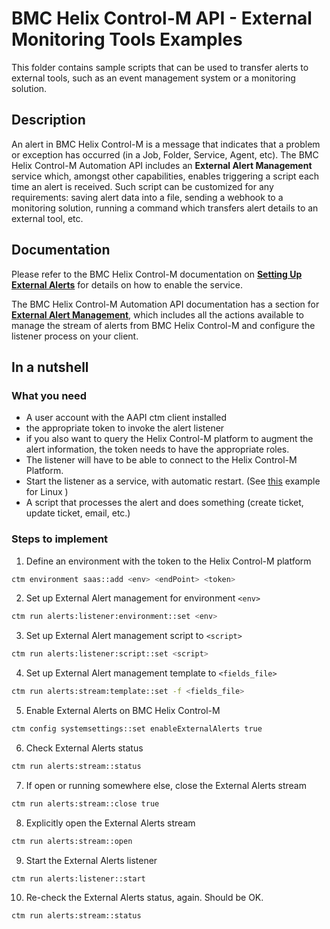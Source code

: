 # BMC Helix Control-M API - External Monitoring Tools Examples

This folder contains sample scripts that can be used to transfer alerts to external tools, such as an event management system or a monitoring solution.

## Description

An alert in BMC Helix Control-M is a message that indicates that a problem or exception has occurred (in a Job, Folder, Service, Agent, etc). The BMC Helix Control-M Automation API includes an **External Alert Management** service which, amongst other capabilities, enables triggering a script each time an alert is received. Such script can be customized for any requirements: saving alert data into a file, sending a webhook to a monitoring solution, running a command which transfers alert details to an external tool, etc.

## Documentation

Please refer to the BMC Helix Control-M documentation on [**Setting Up External Alerts**](https://documents.bmc.com/supportu/controlm-saas/en-US/Documentation/Alerts.htm#SettingUpExternalAlerts) for details on how to enable the service.

The BMC Helix Control-M Automation API documentation has a section for [**External Alert Management**](https://docs.bmc.com/docs/saas-api/run-service-941879047.html#Runservice-alert_managementExternalAlertManagement), which includes all the actions available to manage the stream of alerts from BMC Helix Control-M and configure the listener process on your client.

## In a nutshell

### What you need

- A user account with the AAPI ctm client installed
- the appropriate token to invoke the alert listener
- if you also want to query the Helix Control-M platform to augment the alert information, the token needs to have the appropriate roles.
- The listener will have to be able to connect to the Helix Control-M Platform.
- Start the listener as a service, with automatic restart. (See [this](alerts-to-RemedyITSM/resources/ctmalerts.service) example for Linux )
- A script that processes the alert and does something (create ticket, update ticket, email, etc.)


### Steps to implement

1. Define an environment with the token to the Helix Control-M platform

```bash
ctm environment saas::add <env> <endPoint> <token>
```

2. Set up External Alert management for environment ```<env>```

```bash
ctm run alerts:listener:environment::set <env>
```

3. Set up External Alert management script to ```<script>```

```bash
ctm run alerts:listener:script::set <script>
```

4. Set up External Alert management template to ```<fields_file>```

```bash
ctm run alerts:stream:template::set -f <fields_file>
```

5.  Enable External Alerts on BMC Helix Control-M

```bash
ctm config systemsettings::set enableExternalAlerts true
```

6. Check  External Alerts status

```bash
ctm run alerts:stream::status
```

7. If open or running somewhere else, close the External Alerts stream

```bash
ctm run alerts:stream::close true
```

8. Explicitly open the External Alerts stream

```bash
ctm run alerts:stream::open
```

9. Start the External Alerts listener

```bash
ctm run alerts:listener::start
```

10. Re-check the External Alerts status, again. Should be OK.

```bash
ctm run alerts:stream::status
```
